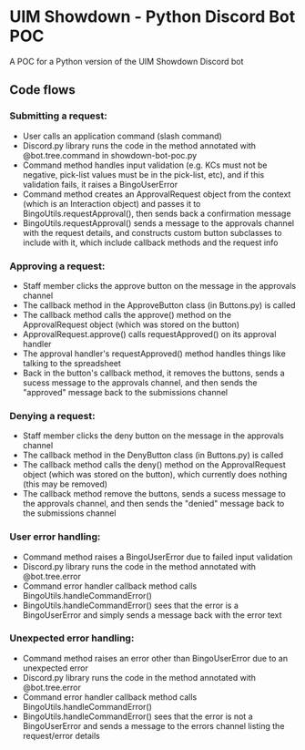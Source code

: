 # UIM Showdown - Python Discord Bot POC

A POC for a Python version of the UIM Showdown Discord bot

## Code flows

### Submitting a request:

* User calls an application command (slash command)
* Discord.py library runs the code in the method annotated with @bot.tree.command in showdown-bot-poc.py
* Command method handles input validation (e.g. KCs must not be negative, pick-list values must be in the pick-list, etc), and if this validation fails, it raises a BingoUserError
* Command method creates an ApprovalRequest object from the context (which is an Interaction object) and passes it to BingoUtils.requestApproval(), then sends back a confirmation message
* BingoUtils.requestApproval() sends a message to the approvals channel with the request details, and constructs custom button subclasses to include with it, which include callback methods and the request info

### Approving a request:

* Staff member clicks the approve button on the message in the approvals channel
* The callback method in the ApproveButton class (in Buttons.py) is called
* The callback method calls the approve() method on the ApprovalRequest object (which was stored on the button)
* ApprovalRequest.approve() calls requestApproved() on its approval handler
* The approval handler's requestApproved() method handles things like talking to the spreadsheet
* Back in the button's callback method, it removes the buttons, sends a sucess message to the approvals channel, and then sends the "approved" message back to the submissions channel

### Denying a request:

* Staff member clicks the deny button on the message in the approvals channel
* The callback method in the DenyButton class (in Buttons.py) is called
* The callback method calls the deny() method on the ApprovalRequest object (which was stored on the button), which currently does nothing (this may be removed)
* The callback method remove the buttons, sends a sucess message to the approvals channel, and then sends the "denied" message back to the submissions channel

### User error handling:

* Command method raises a BingoUserError due to failed input validation
* Discord.py library runs the code in the method annotated with @bot.tree.error
* Command error handler callback method calls BingoUtils.handleCommandError()
* BingoUtils.handleCommandError() sees that the error is a BingoUserError and simply sends a message back with the error text

### Unexpected error handling:

* Command method raises an error other than BingoUserError due to an unexpected error
* Discord.py library runs the code in the method annotated with @bot.tree.error
* Command error handler callback method calls BingoUtils.handleCommandError()
* BingoUtils.handleCommandError() sees that the error is not a BingoUserError and sends a message to the errors channel listing the request/error details